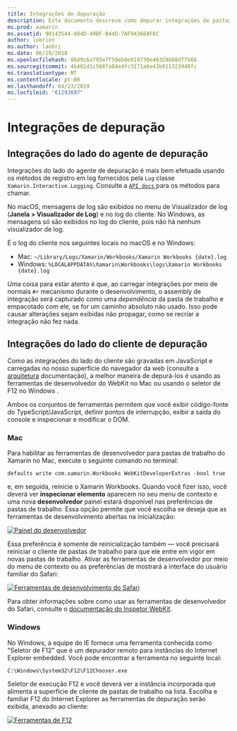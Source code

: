 ```yaml
---
title: Integrações de depuração
description: Este documento descreve como depurar integrações de pastas de trabalho do Xamarin, o lado do agente e o lado do cliente no Windows e Mac.
ms.prod: xamarin
ms.assetid: 90143544-084D-49BF-B44D-7AF943668F6C
author: lobrien
ms.author: laobri
ms.date: 06/19/2018
ms.openlocfilehash: 86d9c6af93e7f59eb0e819730e46324688df7566
ms.sourcegitcommit: 4b402d1c508fa84e4fc3171a6e43b811323948fc
ms.translationtype: MT
ms.contentlocale: pt-BR
ms.lasthandoff: 04/23/2019
ms.locfileid: "61293697"
---
```

# <a name="debugging-integrations"></a>Integrações de depuração

## <a name="debugging-agent-side-integrations"></a>Integrações do lado do agente de depuração

Integrações do lado do agente de depuração é mais bem efetuada usando os métodos de registro em log fornecidos pela `Log` classe `Xamarin.Interactive.Logging`. Consulte a [ `API docs` ](https://developer.xamarin.com/api/type/Xamarin.Interactive.Logging.Log/) para os métodos para chamar.

No macOS, mensagens de log são exibidos no menu de Visualizador de log (**Janela > Visualizador de Log**) e no log do cliente. No Windows, as mensagens só são exibidos no log do cliente, pois não há nenhum visualizador de log.

É o log do cliente nos seguintes locais no macOS e no Windows:

- Mac: `~/Library/Logs/Xamarin/Workbooks/Xamarin Workbooks {date}.log`
- Windows: `%LOCALAPPDATA%\Xamarin\Workbooks\logs\Xamarin Workbooks {date}.log`

Uma coisa para estar atento é que, ao carregar integrações por meio de normais `#r` mecanismo durante o desenvolvimento, o assembly de integração será capturado como uma _dependência_ da pasta de trabalho e empacotado com ele, se for um caminho absoluto não usado. Isso pode causar alterações sejam exibidas não propagar, como se recriar a integração não fez nada.

## <a name="debugging-client-side-integrations"></a>Integrações do lado do cliente de depuração

Como as integrações do lado do cliente são gravadas em JavaScript e carregadas no nosso superfície do navegador da web (consulte a [arquitetura](~/tools/workbooks/sdk/architecture.md) documentação), a melhor maneira de depurá-los é usando as ferramentas de desenvolvedor do WebKit no Mac ou usando o seletor de F12 no Windows .

Ambos os conjuntos de ferramentas permitem que você exibir código-fonte do TypeScript/JavaScript, definir pontos de interrupção, exibir a saída do console e inspecionar e modificar o DOM.

### <a name="mac"></a>Mac

Para habilitar as ferramentas de desenvolvedor para pastas de trabalho do Xamarin no Mac, execute o seguinte comando no terminal:

```shell
defaults write com.xamarin.Workbooks WebKitDeveloperExtras -bool true
```

e, em seguida, reinicie o Xamarin Workbooks. Quando você fizer isso, você deverá ver **inspecionar elemento** aparecem no seu menu de contexto e uma nova **desenvolvedor** painel estará disponível nas preferências de pastas de trabalho. Essa opção permite que você escolha se deseja que as ferramentas de desenvolvimento abertas na inicialização:

[![Painel do desenvolvedor](debugging-images/developer-pane-small.png)](debugging-images/developer-pane.png#lightbox)

Essa preferência é somente de reinicialização também — você precisará reiniciar o cliente de pastas de trabalho para que ele entre em vigor em novas pastas de trabalho. Ativar as ferramentas de desenvolvedor por meio do menu de contexto ou as preferências de mostrará a interface do usuário familiar do Safari:

[![Ferramentas de desenvolvimento do Safari](debugging-images/mac-dev-tools.png)](debugging-images/mac-dev-tools.png#lightbox)

Para obter informações sobre como usar as ferramentas de desenvolvedor do Safari, consulte o [documentação do Inspetor WebKit][webkit-docs].

### <a name="windows"></a>Windows

No Windows, a equipe do IE fornece uma ferramenta conhecida como "Seletor de F12" que é um depurador remoto para instâncias do Internet Explorer embedded. Você pode encontrar a ferramenta no seguinte local:

```shell
C:\Windows\System32\F12\F12Chooser.exe
```

Seletor de execução F12 e você deverá ver a instância incorporada que alimenta a superfície de cliente de pastas de trabalho na lista. Escolha e familiar F12 do Internet Explorer as ferramentas de depuração serão exibida, anexado ao cliente:

[![Ferramentas de F12](debugging-images/windows-dev-tools.png)](debugging-images/windows-dev-tools.png#lightbox)

[webkit-docs]: https://trac.webkit.org/wiki/WebInspector
